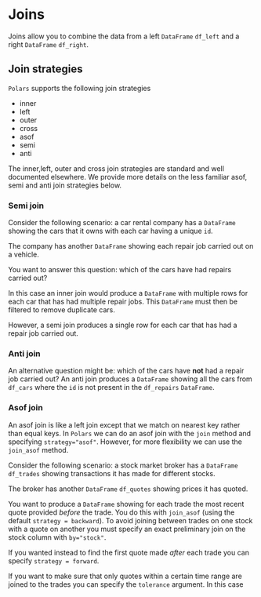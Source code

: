 
# Joins
Joins allow you to combine the data from a left `DataFrame` `df_left` and a right `DataFrame` `df_right`.

## Join strategies
`Polars` supports the following join strategies
- inner
- left
- outer
- cross
- asof
- semi
- anti

The inner,left, outer and cross join strategies are standard and well documented elsewhere. We provide more details on the less familiar asof, semi and anti join strategies below.

### Semi join
Consider the following scenario: a car rental company has a `DataFrame` showing the cars that it owns with each car having a unique `id`. 

The company has another `DataFrame` showing each repair job carried out on a vehicle. 

You want to answer this question: which of the cars have had repairs carried out?

In this case an inner join would produce a `DataFrame` with multiple rows for each car that has had multiple repair jobs. This `DataFrame` must then be filtered to remove duplicate cars.

However, a semi join produces a single row for each car that has had a repair job carried out.

### Anti join
An alternative question might be: which of the cars have **not** had a repair job carried out? An anti join produces a `DataFrame` showing all the cars from `df_cars` where the `id` is not present in the `df_repairs` `DataFrame`.

### Asof join
An asof join is like a left join except that we match on nearest key rather than equal keys.
In `Polars` we can do an asof join with the `join` method and specifying `strategy="asof"`. However, for more flexibility we can use the `join_asof` method.

Consider the following scenario: a stock market broker has a `DataFrame` `df_trades` showing transactions it has made for different stocks. 

The broker has another `DataFrame` `df_quotes` showing prices it has quoted. 

You want to produce a `DataFrame` showing for each trade the most recent quote provided *before* the trade. You do this with `join_asof` (using the default `strategy = backward`).
To avoid joining between trades on one stock with a quote on another you must specify an exact preliminary join on the stock column with `by="stock"`. 

If you wanted instead to find the first quote made *after* each trade you can specify `strategy = forward`.

If you want to make sure that only quotes within a certain time range are joined to the trades you can specify the `tolerance` argument. In this case

